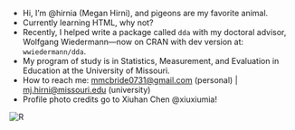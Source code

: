 - Hi, I’m @hirnia (Megan Hirni), and pigeons are my favorite animal.
- Currently learning HTML, why not?
- Recently, I helped write a package called `dda` with my doctoral advisor, Wolfgang Wiedermann—now on CRAN with dev version at: `wwiedermann/dda`.
- My program of study is in Statistics, Measurement, and Evaluation in Education at the University of Missouri.
- How to reach me: mmcbride0731@gmail.com (personal) | mj.hirni@missouri.edu (university)
- Profile photo credits go to Xiuhan Chen @xiuxiumia! 

![R](https://img.shields.io/badge/R-276DC3?logo=r&logoColor=white&style=flat)

<!---
hirnia/hirnia is a ✨ special ✨ repository because its `README.md` (this file) appears on your GitHub profile.
You can click the Preview link to take a look at your changes.
--->
